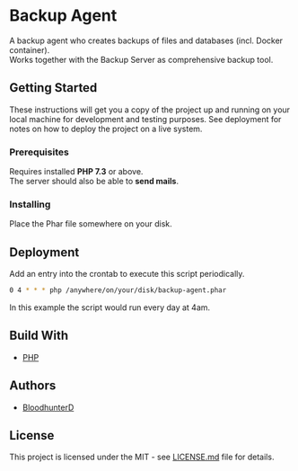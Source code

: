 # Backup Agent

A backup agent who creates backups of files and databases (incl. Docker container).  
Works together with the Backup Server as comprehensive backup tool.

## Getting Started

These instructions will get you a copy of the project up and running on your local machine for development and testing purposes. See deployment for notes on how to deploy the project on a live system.

### Prerequisites

Requires installed **PHP 7.3** or above.  
The server should also be able to **send mails**.

### Installing

Place the Phar file somewhere on your disk.

## Deployment

Add an entry into the crontab to execute this script periodically.

```bash
0 4 * * * php /anywhere/on/your/disk/backup-agent.phar
```

In this example the script would run every day at 4am.

## Build With

* [PHP](https://www.php.net/)

## Authors

* [BloodhunterD](https://github.com/bloodhunterd)

## License

This project is licensed under the MIT - see [LICENSE.md](https://github.com/bloodhunterd/backup-agent/blob/master/LICENSE) file for details.
